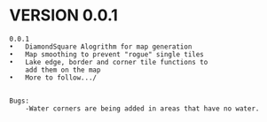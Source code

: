 
# VERSION 0.0.1

    0.0.1 
    •	DiamondSquare Alogrithm for map generation
    •	Map smoothing to prevent "rogue" single tiles
    •	Lake edge, border and corner tile functions to
        add them on the map
    •	More to follow.../
    
    
    Bugs:
        -Water corners are being added in areas that have no water.
